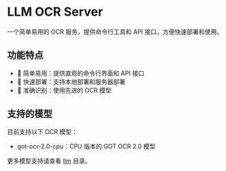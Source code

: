 # LLM OCR Server

一个简单易用的 OCR 服务，提供命令行工具和 API 接口，方便快速部署和使用。

## 功能特点

- 🚀 简单易用：提供直观的命令行界面和 API 接口
- 🔌 快速部署：支持本地部署和服务器部署
- 🎯 准确识别：使用先进的 OCR 模型

## 支持的模型

目前支持以下 OCR 模型：
- got-ocr-2.0-cpu：CPU 版本的 GOT OCR 2.0 模型

更多模型支持请查看 [llm](./llm) 目录。

